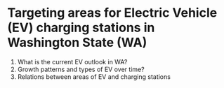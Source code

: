 # Targeting areas for Electric Vehicle (EV) charging stations in Washington State (WA)
1) What is the current EV outlook in WA?
2) Growth patterns and types of EV over time?
3) Relations between areas of EV and charging stations
